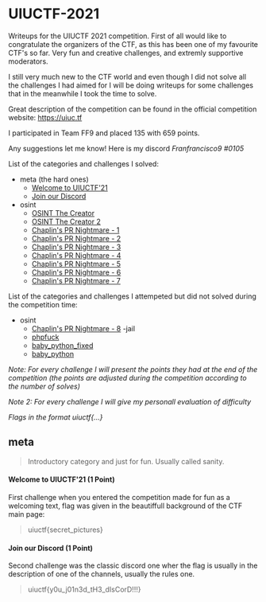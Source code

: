 # UIUCTF-2021
Writeups for the UIUCTF 2021 competition. 
First of all would like to congratulate the organizers of the CTF, as this has been one of my favourite CTF's so far.
Very fun and creative challenges, and extremly supportive moderators.

I still very much new to the CTF world and even though I did not solve all the challenges I had aimed for I will be doing writeups for some challenges that in the meanwhile I took the time to solve.

Great description of the competition can be found in the official competition website: <https://uiuc.tf>

I participated in Team FF9 and placed 135 with 659 points.

Any suggestions let me know! Here is my discord *Franfrancisco9 #0105*

List of the categories and challenges I solved:
- meta (the hard ones)
    - [Welcome to UIUCTF'21]()
    - [Join our Discord]()
- osint
    - [OSINT The Creator]()
    - [OSINT The Creator 2]()
    - [Chaplin's PR Nightmare - 1]()
    - [Chaplin's PR Nightmare - 2]()
    - [Chaplin's PR Nightmare - 3]()
    - [Chaplin's PR Nightmare - 4]()
    - [Chaplin's PR Nightmare - 5]()
    - [Chaplin's PR Nightmare - 6]()
    - [Chaplin's PR Nightmare - 7]()
 
List of the categories and challenges I attempeted but did not solved during the competition time:
- osint
    -  [Chaplin's PR Nightmare - 8]()
-jail
    - [phpfuck]()
    - [baby_python_fixed]()
    - [baby_python]()
   
*Note: For every challenge I will present the points they had at the end of the competition (the points are adjusted during the competition according to the number of solves)*

*Note 2: For every challenge I will give my personall evaluation of difficulty*

*Flags in the format uiuctf{...}*

## meta
>Introductory category and just for fun. Usually called sanity.

#### **Welcome to UIUCTF'21 (1 Point)**

First challenge when you entered the competition made for fun as a welcoming text, flag was given in the beautiffull background of the CTF main page:
>uiuctf{secret_pictures}

#### **Join our Discord (1 Point)**

Second challenge was the classic discord one wher the flag is usually in the description of one of the channels, usually the rules one.
>uiuctf{y0u_j01n3d_tH3_dIsCorD!!!}
